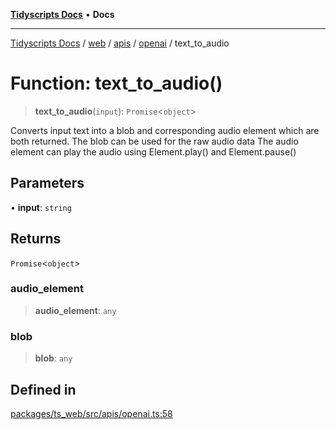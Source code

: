 [**Tidyscripts Docs**](../../../../../../../README.md) • **Docs**

***

[Tidyscripts Docs](../../../../../../../globals.md) / [web](../../../../../README.md) / [apis](../../../README.md) / [openai](../README.md) / text\_to\_audio

# Function: text\_to\_audio()

> **text\_to\_audio**(`input`): `Promise`\<`object`\>

Converts input text into a blob and corresponding audio element which are both returned. 
The blob can be used for the raw audio data 
The audio element can play the audio using Element.play() and Element.pause()

## Parameters

• **input**: `string`

## Returns

`Promise`\<`object`\>

### audio\_element

> **audio\_element**: `any`

### blob

> **blob**: `any`

## Defined in

[packages/ts\_web/src/apis/openai.ts:58](https://github.com/sheunaluko/tidyscripts/blob/master/packages/ts_web/src/apis/openai.ts#L58)
